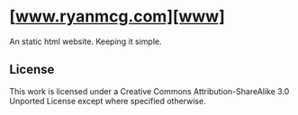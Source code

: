 # [www.ryanmcg.com][www]

An static html website. Keeping it simple.

## License

This work is licensed under a Creative Commons Attribution-ShareAlike 3.0
Unported License except where specified otherwise.

[www]: https://www.ryanmcg.com
